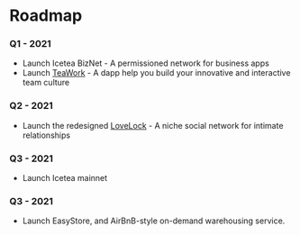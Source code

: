 # Roadmap

### Q1 - 2021
- Launch Icetea BizNet - A permissioned network for business apps
- Launch [TeaWork](https://teawork.io/ "TeaWork's Homepage") - A dapp help you build your innovative and interactive team culture 
### Q2 - 2021
- Launch the redesigned [LoveLock](https://lovelock.one/ "LoveLock's Homepage") - A niche social network for intimate relationships
### Q3 - 2021
- Launch Icetea mainnet
### Q3 - 2021
- Launch EasyStore, and AirBnB-style on-demand warehousing service.